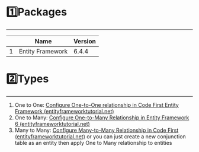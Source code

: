 # 1️⃣Packages
---
| | Name | Version |
|-|-|-|
|1| Entity Framework | 6.4.4|

# 2️⃣Types
---
1. One to One: [Configure One-to-One relationship in Code First Entity Framework (entityframeworktutorial.net)](https://www.entityframeworktutorial.net/code-first/configure-one-to-one-relationship-in-code-first.aspx)
2. One to Many: [Configure One-to-Many Relationship in Entity Framework 6 (entityframeworktutorial.net)](https://www.entityframeworktutorial.net/code-first/configure-one-to-many-relationship-in-code-first.aspx)
3. Many to Many: [Configure Many-to-Many Relationship in Code First (entityframeworktutorial.net)](https://www.entityframeworktutorial.net/code-first/configure-many-to-many-relationship-in-code-first.aspx) or you can just create a new conjunction table as an entity then apply One to Many relationship to entities
